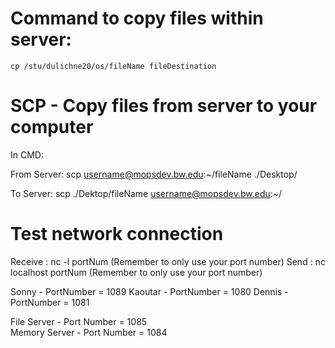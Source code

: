 # Command to copy files within server: 
            
    cp /stu/dulichne20/os/fileName fileDestination


# SCP - Copy files from server to your computer

In CMD: 
   
   From Server:  scp username@mopsdev.bw.edu:\~/fileName ./Desktop/ 
   
   To Server:  scp ./Dektop/fileName username@mopsdev.bw.edu:~/       

# Test network connection

Receive : nc -l portNum   (Remember to only use your port number)
Send : nc localhost portNum   (Remember to only use your port number)

Sonny - PortNumber = 1089
Kaoutar - PortNumber = 1080
Dennis - PortNumber = 1081

File Server - Port Number = 1085      
Memory Server - Port Number = 1084 
